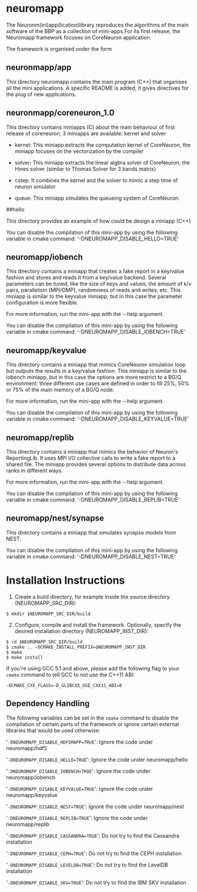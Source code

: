 # neuromapp
The Neuronm(ini)app(lication)library reproduces the algorithms of the main software of the BBP as a collection of mini-apps
For its first release, the Neuromapp framework focuses on CoreNeuron application.

The framework is organised under the form

## neuronmapp/app

This directory neuromapp contains the main program (C++) that organises all the mini
applications. A specific README is added, it gives directives for the plug
of new applications.

## neuronmapp/coreneuron_1.0

This directory contains miniapps (C)  about the main behaviour of first release
of coreneuron, 3 miniapps are available: kernel and solver

* kernel: This miniapp extracts the computation kernel of CoreNeuron, the miniapp focuses
	 	 on the vectorization by the compiler
* solver: This miniapp extracts the linear algbra solver of CoreNeuron, the Hines solver 
	         (similar to Thomas Solver for 3 bands matrix)
* cstep: It combines the kernel and the solver to mimic a step time of neuron simulator

* queue: This miniapp simulates the queueing system of CoreNeuron.
 
##hello

This directory provides an example of how could be design a miniapp (C++)

You can disable the compilation of this mini-app by using the following variable in cmake
command: '-DNEUROMAPP_DISABLE_HELLO=TRUE'

## neuromapp/iobench

This directory contains a miniapp that creates a fake report in a key/value fashion and 
stores and reads it from a key/value backend. Several parameters can be tuned, like the 
size of keys and values, the amount of k/v pairs, parallelism (MPI/OMP), randomness of 
reads and writes, etc. This miniapp is similar to the keyvalue miniapp, but in this case 
the parameter configuration is more flexible.

For more information, run the mini-app with the --help argument.

You can disable the compilation of this mini-app by using the following variable in cmake
command: '-DNEUROMAPP_DISABLE_IOBENCH=TRUE'

## neuromapp/keyvalue

This directory contains a miniapp that mimics CoreNeuron simulation loop but outputs 
the results in a key/value fashion. This miniapp is similar to the iobench miniapp, but 
in this case the options are more restrict to a BG/Q environment: three different use 
cases are defined in order to fill 25%, 50% or 75% of the main memory of a BG/Q node.

For more information, run the mini-app with the --help argument.

You can disable the compilation of this mini-app by using the following variable in cmake
command: '-DNEUROMAPP_DISABLE_KEYVALUE=TRUE'

## neuromapp/replib

This directory contains a miniapp that mimics the behavior of Neuron's ReportingLib. 
It uses MPI I/O collective calls to write a fake report to a shared file. The miniapp 
provides several options to distribute data across ranks in different ways.

For more information, run the mini-app with the --help argument.

You can disable the compilation of this mini-app by using the following variable in cmake
command: '-DNEUROMAPP_DISABLE_REPLIB=TRUE'

## neuromapp/nest/synapse

This directory contains a miniapp that simulates synapse models from NEST.

You can disable the compilation of this mini-app by using the following variable in cmake
command: '-DNEUROMAPP_DISABLE_NEST=TRUE'


# Installation Instructions #

1) Create a build directory, for example inside the source directory (NEUROMAPP_SRC_DIR):
```
$ mkdir $NEUROMAPP_SRC_DIR/build
```

2) Configure, compile and install the framework. Optionally, specify the desired 
installation directory (NEUROMAPP_INST_DIR):
```
$ cd $NEUROMAPP_SRC_DIR/build
$ cmake .. -DCMAKE_INSTALL_PREFIX=$NEUROMAPP_INST_DIR
$ make
$ make install
```

If you're using GCC 5.1 and above, please add the following flag to your ```cmake``` 
command to tell GCC to not use the C++11 ABI:
```
-DCMAKE_CXX_FLAGS=-D_GLIBCXX_USE_CXX11_ABI=0
```

## Dependency Handling
The following variables can be set in the ```cmake``` command to disable the compilation of certain 
parts of the framework or ignore certain external libraries that would be used otherwise:

'```-DNEUROMAPP_DISABLE_HDF5MAPP=TRUE```': Ignore the code under neuromapp/hdf5

'```-DNEUROMAPP_DISABLE_HELLO=TRUE```': Ignore the code under neuromapp/hello

'```-DNEUROMAPP_DISABLE_IOBENCH=TRUE```': Ignore the code under neuromapp/iobench

'```-DNEUROMAPP_DISABLE_KEYVALUE=TRUE```': Ignore the code under neuromapp/keyvalue

'```-DNEUROMAPP_DISABLE_NEST=TRUE```': Ignore the code under neuromapp/nest

'```-DNEUROMAPP_DISABLE_REPLIB=TRUE```': Ignore the code under neuromapp/replib

'```-DNEUROMAPP_DISABLE_CASSANDRA=TRUE```': Do not try to find the Cassandra installation

'```-DNEUROMAPP_DISABLE_CEPH=TRUE```': Do not try to find the CEPH installation

'```-DNEUROMAPP_DISABLE_LEVELDB=TRUE```': Do not try to find the LevelDB installation

'```-DNEUROMAPP_DISABLE_SKV=TRUE```': Do not try to find the IBM SKV installation

